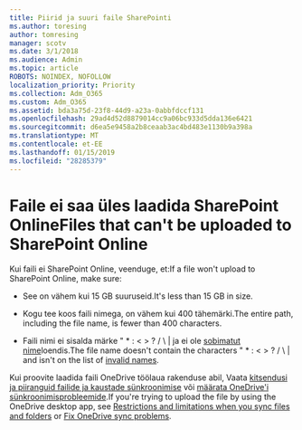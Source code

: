 ```yaml
---
title: Piirid ja suuri faile SharePointi
ms.author: toresing
author: tomresing
manager: scotv
ms.date: 3/1/2018
ms.audience: Admin
ms.topic: article
ROBOTS: NOINDEX, NOFOLLOW
localization_priority: Priority
ms.collection: Adm_O365
ms.custom: Adm_O365
ms.assetid: bda3a75d-23f8-44d9-a23a-0abbfdccf131
ms.openlocfilehash: 29ad4d52d8879014cc9a06bc933d5dda136e6421
ms.sourcegitcommit: d6ea5e9458a2b8ceaab3ac4bd483e1130b9a398a
ms.translationtype: MT
ms.contentlocale: et-EE
ms.lasthandoff: 01/15/2019
ms.locfileid: "28285379"
---
```

# <a name="files-that-cant-be-uploaded-to-sharepoint-online"></a><span data-ttu-id="45647-102">Faile ei saa üles laadida SharePoint Online</span><span class="sxs-lookup"><span data-stu-id="45647-102">Files that can't be uploaded to SharePoint Online</span></span>

<span data-ttu-id="45647-103">Kui faili ei SharePoint Online, veenduge, et:</span><span class="sxs-lookup"><span data-stu-id="45647-103">If a file won't upload to SharePoint Online, make sure:</span></span>
  
- <span data-ttu-id="45647-104">See on vähem kui 15 GB suuruseid.</span><span class="sxs-lookup"><span data-stu-id="45647-104">It's less than 15 GB in size.</span></span>
    
- <span data-ttu-id="45647-105">Kogu tee koos faili nimega, on vähem kui 400 tähemärki.</span><span class="sxs-lookup"><span data-stu-id="45647-105">The entire path, including the file name, is fewer than 400 characters.</span></span>
    
- <span data-ttu-id="45647-p101">Faili nimi ei sisalda märke " \* : \< \> ? / \ | ja ei ole [sobimatut nime](https://go.microsoft.com/fwlink/?linkid=866430)loendis.</span><span class="sxs-lookup"><span data-stu-id="45647-p101">The file name doesn't contain the characters " \* : \< \> ? / \ | and isn't on the list of [invalid names](https://go.microsoft.com/fwlink/?linkid=866430).</span></span>
    
<span data-ttu-id="45647-108">Kui proovite laadida faili OneDrive töölaua rakenduse abil, Vaata [kitsendusi ja piiranguid failide ja kaustade sünkroonimise](http://go.microsoft.com/fwlink/p/?LinkID=717734) või [määrata OneDrive'i sünkroonimisprobleemide](https://go.microsoft.com/fwlink/?linkid=866431).</span><span class="sxs-lookup"><span data-stu-id="45647-108">If you're trying to upload the file by using the OneDrive desktop app, see [Restrictions and limitations when you sync files and folders](http://go.microsoft.com/fwlink/p/?LinkID=717734) or [Fix OneDrive sync problems](https://go.microsoft.com/fwlink/?linkid=866431).</span></span>
  

